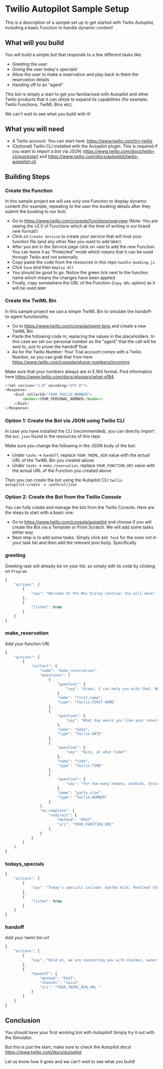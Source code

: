 # Twilio Autopilot Sample Setup
This is a description of a sample set up to get started with Twilio Autopilot, including a basic Function to handle dynamic content!

## What will you build
You will build a simple bot that responds to a few different tasks like:
* Greeting the user
* Giving the user today's specials!
* Allow the user to make a reservation and play back to them the reservation details
* Handing off to an "agent"

This bot is simply a start to get you familiarised with Autopilot and other Twilio products that it can utilize to expand its capabilities (for example, Twilio Functions, TwiML Bins etc).

We can't wait to see what you build with it!

## What you will need

* A Twilio account. You can start here: https://www.twilio.com/try-twilio
* (Optional) Twilio CLI installed with the Autopilot plugin. This is required if you want to import a bot via JSON: https://www.twilio.com/docs/twilio-cli/quickstart and https://www.twilio.com/docs/autopilot/twilio-autopilot-cli

## Building Steps

### Create the Function
In this sample project we will use only one Function to display dynamic content (for example, repeating to the user the booking details after they submit the booking to our bot)

* Go to https://www.twilio.com/console/functions/overview (Note: You are seeing the v2.0 of Functions which at the time of writing is our brand new format!)
* Click on `Create Service` to create your service that will host your function file (and any other files you want to add later)
* After you are in the Service page click on `+Add` to add the new Function. You can leave it as "Protected" mode which means that it can be used through Twilio and not externally
* Copy paste the code from the resources in this repo `handle-booking.js`
* Click `Save` and then `Deploy All`
* You should be good to go. Notice the green tick next to the function name which means the changes have been applied
* Finally, copy somewhere the URL of the Function (`Copy URL` option) as it will be used later

### Create the TwiML Bin
In this sample project we use a simple TwiML Bin to simulate the handoff-to-agent functionality.

* Go to https://www.twilio.com/console/twiml-bins and create a new TwiML Bin
* Paste the following code in, replacing the values in the placeholders. In this case we set our personal number as the "agent" that the call will be sent to, just to prove the handoff flow
* As for the Twilio Number: Your Trial account comes with a Twilio Number, so you can grab that from here https://www.twilio.com/console/phone-numbers/incoming

Make sure that your numbers always are in E.164 format. Find information here https://www.twilio.com/docs/glossary/what-e164
```js
<?xml version="1.0" encoding="UTF-8"?>
<Response>
    <Dial callerId="YOUR_TWILIO_NUMBER">
        <Number>YOUR_PERSONAL_NUMBER</Number>
    </Dial>
</Response>
```

###  Option 1: Create the Bot via JSON using Twilio CLI
In case you have installed the CLI (recommended), you can directly import the `bot.json` found in the resources of this repo

Make sure you change the following in the JSON body of the bot:
* Under `tasks` -> `handoff`, replace `YOUR_TWIML_BIN` value with the actual URL of the TwiML Bin you created above
* Under `tasks` -> `make_reservation`, replace `YOUR_FUNCTION_URI` value with the actual URL of the Function you created above

Then you can create the bot using the Autopilot CLI
`twilio autopilot:create -s /path/of/json`

### Option 2: Create the Bot from the Twilio Console
You can fully create and manage the bot from the Twilio Console. Here are the steps to start with a basic one:

* Go to https://www.twilio.com/console/autopilot and choose if you will create the Bot via a Template or From Scratch. We will add some tasks either way
* Next step is to add some tasks. Simply click `Add Task` for the ones not in your task list and then add the relevant json body. Specifically

### greeting
Greeting task will already be on your list, so simply edit its code by clicking on `Program`

```js
{
	"actions": [
		{
			"say": "Welcome to the Mos Eisley Cantina! You will never find a more wretched hive of scum and villainy. I can provide you today’s specials, connect you with a host, or help you make a reservation."
		},
		{
			"listen": true
		}
	]
}
```

### make_reservation

Add your function URI
```js
{
	"actions": [
		{
			"collect": {
				"name": "make_reservation",
				"questions": [
					{
						"question": {
							"say": "Great, I can help you with that. What's your first name?"
						},
						"name": "first_name",
						"type": "Twilio.FIRST_NAME"
					},
					{
						"question": {
							"say": "What day would you like your reservation for?"
						},
						"name": "date",
						"type": "Twilio.DATE"
					},
					{
						"question": {
							"say": "Nice, at what time?"
						},
						"name": "time",
						"type": "Twilio.TIME"
					},
					{
						"question": {
							"say": "For how many humans, wookies, droids, jawas, ewoks, life forms?"
						},
						"name": "party_size",
						"type": "Twilio.NUMBER"
					}
				],
				"on_complete": {
					"redirect": {
						"method": "POST",
						"uri": "YOUR_FUNCTION_URI"
					}
				}
			}
		}
	]
}
```

### todays_specials

```js
{
	"actions": [
		{
			"say": "Today's specials include: bantha milk, Rootleaf Stew (made from yarum seeds, mushroom spores, galla seeds, and sohli bark on Dagobah), Spice Runner Hard Cider, Klatooine Paddy Frogs, Levitating Shuura (sweet and juicy fruit native to the planet Naboo), jawa juice, and the Cantina Special "
		},
		{
			"listen": true
		}
	]
}
```

### handoff 

Add your twiml bin url
```js
{
	"actions": [
		{
			"say": "Hold on, we are connecting you with Chalmun, owner of the Cantina"
		},
		{
			"handoff": {
				"method": "POST",
				"channel": "voice",
				"uri": "YOUR_TWIML_BIN_URL "
			}
		}
	]
}
```

## Conclusion
You should have your first working bot with Autopilot! Simply try it out with the Simulator.

But this is just the start, make sure to check the Autopilot docs! https://www.twilio.com/docs/autopilot

Let us know how it goes and we can't wait to see what you build!
